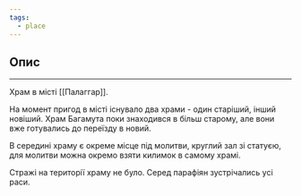 ```yaml
---
tags:
  - place
---
```

## Опис
---
Храм в місті [[Палаггар]].  

На момент пригод в місті існувало два храми - один старіший, інший новіший. Храм Багамута поки знаходився в більш старому, але вони вже готувались до переїзду в новий.  

В середині храму є окреме місце під молитви, круглий зал зі статуєю, для молитви можна окремо взяти килимок в самому храмі.  

Стражі на території храму не було. Серед парафіян зустрічались усі раси.  
